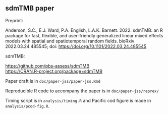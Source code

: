 ## sdmTMB paper

Preprint:

Anderson, S.C., E.J. Ward, P.A. English, L.A.K. Barnett. 2022. sdmTMB: an R package for fast, flexible, and user-friendly generalized linear mixed effects models with spatial and spatiotemporal random fields. bioRxiv 2022.03.24.485545; doi: <https://doi.org/10.1101/2022.03.24.485545>

sdmTMB:

<https://github.com/pbs-assess/sdmTMB>\
<https://CRAN.R-project.org/package=sdmTMB>

Paper draft is in `doc/paper-jss/paper-jss.Rmd`

Reproducible R code to accompany the paper is in `doc/paper-jss/reprex/`

Timing script is in `analysis/timing.R` and Pacific cod figure is made in `analysis/pcod-fig.R`.

